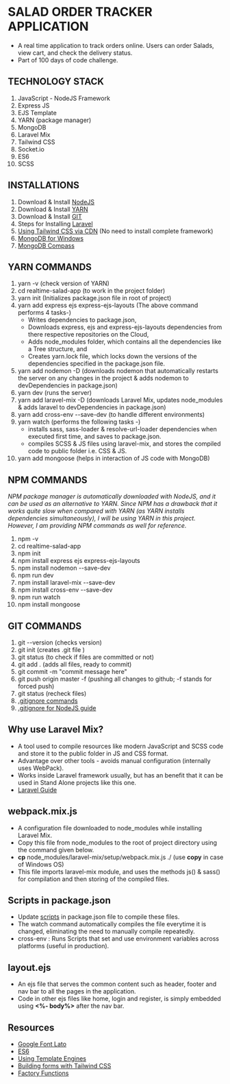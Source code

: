 # SALAD ORDER TRACKER APPLICATION
  - A real time application to track orders online. Users can order Salads, view cart, and check the delivery status.
  - Part of 100 days of code challenge.

## TECHNOLOGY STACK
  1. JavaScript - NodeJS Framework
  2. Express JS
  3. EJS Template
  4. YARN (package manager)
  5. MongoDB
  6. Laravel Mix
  7. Tailwind CSS
  8. Socket.io
  9. ES6
  10. SCSS

## INSTALLATIONS
  1. Download & Install [NodeJS](https://nodejs.org/en/download/)
  2. Download & Install [YARN](https://classic.yarnpkg.com/en/docs/install#windows-stable)
  3. Download & Install [GIT](https://git-scm.com/downloads)
  4. Steps for Installing [Laravel](https://laravel-mix.com/docs/5.0/installation#stand-alone-project)
  5. [Using Tailwind CSS via CDN](https://tailwindcss.com/docs/installation#using-tailwind-via-cdn) (No need to install complete framework)
  6. [MongoDB for Windows](https://docs.mongodb.com/manual/tutorial/install-mongodb-on-windows/)
  7. [MongoDB Compass](https://www.mongodb.com/try/download/compass)
  
## YARN COMMANDS
  1. yarn -v (check version of YARN)
  2. cd realtime-salad-app (to work in the project folder)
  3. yarn init (Initializes package.json file in root of project)
  4. yarn add express ejs express-ejs-layouts (The above command performs 4 tasks-) 
      - Writes dependencies to package.json,
      - Downloads express, ejs and express-ejs-layouts dependencies from there respective repositories on the Cloud,
      - Adds node_modules folder, which contains all the dependencies like a Tree structure, and
      - Creates yarn.lock file, which locks down the versions of the dependencies specified in the package.json file.
  5. yarn add nodemon -D (downloads nodemon that automatically restarts the server on any changes in the project & adds nodemon to devDependencies in package.json)
  6. yarn dev (runs the server)
  7. yarn add laravel-mix -D (downloads Laravel Mix, updates node_modules & adds laravel to devDependencies in package.json)
  8. yarn add cross-env --save-dev (to handle different environments)
  9. yarn watch (performs the following tasks -)
      - installs sass, sass-loader & resolve-url-loader dependencies when executed first time, and saves to package.json.
      - compiles SCSS & JS files using laravel-mix, and stores the compiled code to public folder i.e. CSS & JS.
  10. yarn add mongoose (helps in interaction of JS code with MongoDB)

## NPM COMMANDS
  *NPM package manager is automatically downloaded with NodeJS, and it can be used as an alternative to YARN. Since NPM has a drawback that it works quite slow when compared with YARN (as YARN installs dependencies simultaneously), I will be using YARN in this project. However, I am providing NPM commands as well for reference.*
  1. npm -v
  2. cd realtime-salad-app
  3. npm init
  4. npm install express ejs express-ejs-layouts
  5. npm install nodemon --save-dev
  6. npm run dev
  7. npm install laravel-mix --save-dev
  8. npm install cross-env --save-dev
  9. npm run watch
  10. npm install mongoose

## GIT COMMANDS
  1. git --version (checks version)
  2. git init (creates .git file )
  3. git status (to check if files are committed or not)
  4. git add . (adds all files, ready to commit)
  5. git commit -m "commit message here"
  6. git push origin master -f (pushing all changes to github; -f stands for forced push)
  7. git status (recheck files)
  8. [.gitignore commands](https://stackoverflow.com/questions/12501324/how-to-use-gitignore-command-in-git)
  9. [.gitignore for NodeJS guide](https://github.com/github/gitignore/blob/master/Node.gitignore)
  
## Why use Laravel Mix?
  - A tool used to compile resources like modern JavaScript and SCSS code and store it to the public folder in JS and CSS format. 
  - Advantage over other tools - avoids manual configuration (internally uses WebPack).
  - Works inside Laravel framework usually, but has an benefit that it can be used in Stand Alone projects like this one.
  - [Laravel Guide](https://laravel.com/docs/7.x/mix)

## webpack.mix.js
  - A configuration file downloaded to node_modules while installing Laravel Mix.
  - Copy this file from node_modules to the root of project directory using the command given below.
  - **cp** node_modules/laravel-mix/setup/webpack.mix.js ./ (use **copy** in case of Windows OS)
  - This file imports laravel-mix module, and uses the methods js() & sass() for compilation and then storing of the compiled files.
  
## Scripts in package.json
  - Update [scripts](https://laravel-mix.com/docs/5.0/installation#npm-scripts) in package.json file to compile these files.
  - The watch command automatically compiles the file everytime it is changed, eliminating the need to manually compile repeatedly.
  - cross-env : Runs Scripts that set and use environment variables across platforms (useful in production). 

## layout.ejs
  - An ejs file that serves the common content such as header, footer and nav bar to all the pages in the application.
  - Code in other ejs files like home, login and register, is simply embedded using **<%- body%>** after the nav bar.

## Resources
  - [Google Font Lato](https://fonts.google.com/specimen/Lato)
  - [ES6](https://www.javascripttutorial.net/es6/)
  - [Using Template Engines](https://expressjs.com/en/guide/using-template-engines.html)
  - [Building forms with Tailwind CSS](https://tailwindcss.com/components/forms)
  - [Factory Functions](https://www.youtube.com/watch?v=jpegXpQpb3o)